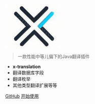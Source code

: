 
![logo](icon.png)
> 一款性能中等儿偏下的Java翻译插件

- **x-translation**
- 翻译数据库字段  
- 翻译枚举   
- 其他类型翻译扩展等等 



[GitHub](https://www.baidu.com/)
[开始使用](#README.md)
